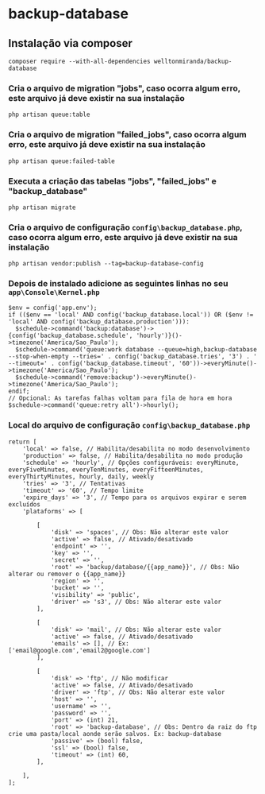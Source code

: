 # backup-database
## Instalação via composer
~~~
composer require --with-all-dependencies welltonmiranda/backup-database
~~~
### Cria o arquivo de migration "jobs", caso ocorra algum erro, este arquivo já deve existir na sua instalação
~~~
php artisan queue:table
~~~
### Cria o arquivo de migration "failed_jobs", caso ocorra algum erro, este arquivo já deve existir na sua instalação
~~~
php artisan queue:failed-table
~~~
### Executa a criação das tabelas "jobs", "failed_jobs" e "backup_database"
~~~
php artisan migrate
~~~
### Cria o arquivo de configuração <code>config\backup_database.php</code>, caso ocorra algum erro, este arquivo já deve existir na sua instalação
~~~
php artisan vendor:publish --tag=backup-database-config
~~~
### Depois de instalado adicione as seguintes linhas no seu <code>app\Console\Kernel.php</code>
~~~
$env = config('app.env');
if (($env == 'local' AND config('backup_database.local')) OR ($env != 'local' AND config('backup_database.production'))):
  $schedule->command('backup:database')->{config('backup_database.schedule', 'hourly')}()->timezone('America/Sao_Paulo');
  $schedule->command('queue:work database --queue=high,backup-database --stop-when-empty --tries=' . config('backup_database.tries', '3') . ' --timeout=' . config('backup_database.timeout', '60'))->everyMinute()->timezone('America/Sao_Paulo');
  $schedule->command('remove:backup')->everyMinute()->timezone('America/Sao_Paulo');
endif;
// Opcional: As tarefas falhas voltam para fila de hora em hora
$schedule->command('queue:retry all')->hourly();
~~~
### Local do arquivo de configuração <code>config\backup_database.php</code>
~~~
return [
	'local' => false, // Habilita/desabilita no modo desenvolvimento
	'production' => false, // Habilita/desabilita no modo produção
	'schedule' => 'hourly', // Opções configuráveis: everyMinute, everyFiveMinutes, everyTenMinutes, everyFifteenMinutes, everyThirtyMinutes, hourly, daily, weekly
	'tries' => '3', // Tentativas
	'timeout' => '60', // Tempo limite
	'expire_days' => '3', // Tempo para os arquivos expirar e serem excluídos
	'plataforms' => [

		[
			'disk' => 'spaces', // Obs: Não alterar este valor
			'active' => false, // Ativado/desativado
			'endpoint' => '',
			'key' => '',
			'secret' => '',
			'root' => 'backup/database/{{app_name}}', // Obs: Não alterar ou remover o {{app_name}}
			'region' => '',
			'bucket' => '',
			'visibility' => 'public',
			'driver' => 's3', // Obs: Não alterar este valor
		],

		[
			'disk' => 'mail', // Obs: Não alterar este valor
			'active' => false, // Ativado/desativado
			'emails' => [], // Ex: ['email@google.com','email2@google.com']
		],

		[
			'disk' => 'ftp', // Não modificar
			'active' => false, // Ativado/desativado
			'driver' => 'ftp', // Obs: Não alterar este valor
			'host' => '',
			'username' => '',
			'password' => '',
			'port' => (int) 21,
			'root' => 'backup-database', // Obs: Dentro da raiz do ftp crie uma pasta/local aonde serão salvos. Ex: backup-database
			'passive' => (bool) false,
			'ssl' => (bool) false,
			'timeout' => (int) 60,
		],

	],
];
~~~
